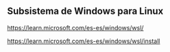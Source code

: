 ## Subsistema de Windows para Linux

https://learn.microsoft.com/es-es/windows/wsl/

https://learn.microsoft.com/es-es/windows/wsl/install